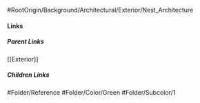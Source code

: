 #RootOrigin/Background/Architectural/Exterior/Nest_Architecture
#### Links
##### Parent Links
[[Exterior]]
##### Children Links
#Folder/Reference
#Folder/Color/Green
#Folder/Subcolor/1
